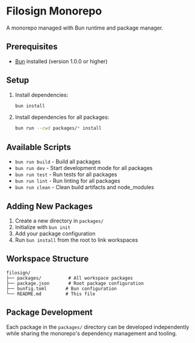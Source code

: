 # Filosign Monorepo

A monorepo managed with Bun runtime and package manager.

## Prerequisites

- [Bun](https://bun.sh/) installed (version 1.0.0 or higher)

## Setup

1. Install dependencies:
   ```bash
   bun install
   ```

2. Install dependencies for all packages:
   ```bash
   bun run --cwd packages/* install
   ```

## Available Scripts

- `bun run build` - Build all packages
- `bun run dev` - Start development mode for all packages
- `bun run test` - Run tests for all packages
- `bun run lint` - Run linting for all packages
- `bun run clean` - Clean build artifacts and node_modules

## Adding New Packages

1. Create a new directory in `packages/`
2. Initialize with `bun init`
3. Add your package configuration
4. Run `bun install` from the root to link workspaces

## Workspace Structure

```
filosign/
├── packages/          # All workspace packages
├── package.json       # Root package configuration
├── bunfig.toml       # Bun configuration
└── README.md         # This file
```

## Package Development

Each package in the `packages/` directory can be developed independently while sharing the monorepo's dependency management and tooling.

